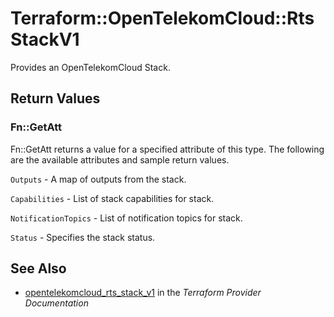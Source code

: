 # Terraform::OpenTelekomCloud::RtsStackV1

Provides an OpenTelekomCloud Stack.

## Return Values

### Fn::GetAtt

Fn::GetAtt returns a value for a specified attribute of this type. The following are the available attributes and sample return values.

`Outputs` - A map of outputs from the stack.

`Capabilities` - List of stack capabilities for stack.

`NotificationTopics` - List of notification topics for stack.

`Status` - Specifies the stack status.

## See Also

* [opentelekomcloud_rts_stack_v1](https://www.terraform.io/docs/providers/opentelekomcloud/r/rts_stack_v1.html) in the _Terraform Provider Documentation_